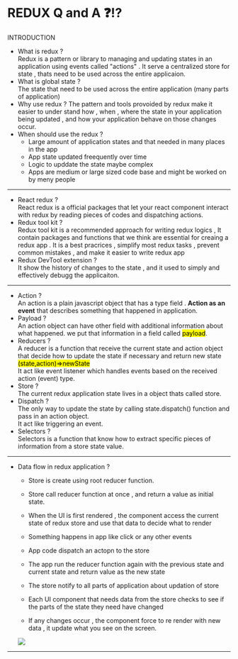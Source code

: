 # REDUX Q and A ❓⁉

INTRODUCTION

- What is redux ? <br /> 
    Redux is a pattern or library to managing and updating states in an application using events called "actions" . It serve a centralized store for state , thats need to be used across the entire applicaion.
- What is global state ? <br />
    The state that need to be used across the entire application (many parts of application)
- Why use redux ? 
    The pattern and tools provoided by redux make it easier to under stand how , when , where the state in your application being updated , and how your application behave on those changes occur.
- When should use the redux ? <br />
    * Large amount of application states and that needed in many places in the app
    * App state updated freequently over time
    * Logic to upddate the state maybe complex
    * Apps are medium or large sized code base and might be worked on by meny people
<hr />

- React redux ? <br />
    React redux is a  official packages that let your react component interact with redux by reading pieces of codes and dispatching actions.
- Redux tool kit ? <br />
    Redux tool kit is a recommended approach for writing redux logics , It contain packages and functions that we think are essential for creaing a redux app . It is a best pracrices , simplify most redux tasks , prevent common mistakes , and make it easier to write redux app
- Redux DevTool extension ? <br />
    It show the history of changes to the state , and it used to simply and effectively debugg the applicaiton.

<hr />

- Action ? <br />
    An action is a plain javascript object that has a type field . <b>Action as an event</b> that describes something that happened in application.
- Payload ? <br />
    An action object can have other field with additional information about what happened. we put that information in a field called <mark>payload</mark>.
- Reducers ? <br />
    A reducer is a function that receive the current state and action object that decide how to update the state if necessary and return new state <mark>(state,action)=>newState</mark><br />
    It act like event listener which handles events based on the received action (event) type.
- Store ?<br />
    The current redux application state lives in a object thats called store.
- Dispatch ? <br />
    The only way to update the state by calling state.dispatch() function and pass in an action object.<br />
    It act like triggering an event.
- Selectors ? <br />
    Selectors is a function that know how to extract specific pieces of information from a store state value.
<hr />

- Data flow in redux application ? <br />
    * Store is create using root reducer function.
    * Store call reducer function at once , and return a value as initial state.
    * When the UI is first rendered , the component access the current state of redux store and use that data to decide what to render


    * Something happens in app like click or any other events
    * App code dispatch an actopn to the store
    * The app run the reducer function again with the previous state and current state and return value as the new state
    * The store notify to all parts of application about updation of store
    * Each UI component that needs data from the store checks to see if the parts of the state they need have changed 
    * If any changes occur , the component force to re render with new data , it update what you see on the screen.

    <img src="https://redux.js.org/assets/images/ReduxDataFlowDiagram-49fa8c3968371d9ef6f2a1486bd40a26.gif" />
<hr/>
    
